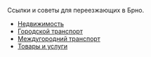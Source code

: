 Ссылки и советы для переезжающих в Брно. 

* [Недвижимость](content/недвижимость.md)
* [Городской транспорт](content/городской_транспорт.md)
* [Междугородний транспорт](content/междугородний_транспорт.md)
* [Товары и услуги](content/товары_и_услуги.md)


